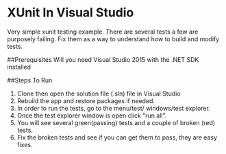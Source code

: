# XUnit In Visual Studio
Very simple xunit testing example. There are several tests a few are purposely failing. Fix them as a way to understand how to build 
and modify tests. 


##Prerequisites
Will you need Visual Studio 2015 with the .NET SDK installed

##Steps To Run
1. Clone then open the solution file (.sln) file in Visual Studio
2. Rebuild the app and restore packages if needed. 
3. In order to run the tests, go to the menu/test/
windows/test explorer.
4. Once the test explorer window is open click "run all".
5. You will see several green(passing) tests and a couple of broken (red) tests.
6. Fix the broken tests and see if you can get them to pass, they are easy fixes.

